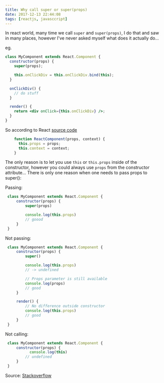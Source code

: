 ```yaml
---
title: Why call super or super(props)
date: 2017-12-13 22:44:08
tags: [reactjs, javasccript]
---
```


In react world, many time we call `super` and `super(props)`, I do that and saw in many places, however I've never asked myself what does it actually do...

eg.
```jsx
class MyComponent extends React.Component {
  constructor(props) {
    super(props);

    this.onClickDiv = this.onClickDiv.bind(this);
  }

  onClickDiv() {
    // do stuff
  }

  render() {
    return <div onClick={this.onClickDiv} />;
  }
}
```

So according to React [source code](https://github.com/facebook/react/blob/52752446760dee0bc7232b4146f5a309ac57f065/src/isomorphic/modern/class/ReactComponent.js#L23)
```jsx
    function ReactComponent(props, context) {
      this.props = props;
      this.context = context;
    }
```

The only reason is to let you use `this` or `this.props` inside of the constructor, however you could always use `props` from the constructor attribute...
 There is only one reason when one needs to pass props to super():

 Passing:
```jsx
 class MyComponent extends React.Component {
     constructor(props) {
         super(props)

         console.log(this.props)
         // goood
     }
 }
 ```

 Not passing:

```jsx
 class MyComponent extends React.Component {
     constructor(props) {
         super()

         console.log(this.props)
         // -> undefined

         // Props parameter is still available
         console.log(props)
         // good
     }

     render() {
         // No difference outside constructor
         console.log(this.props)
         // good
     }
 }

```

 Not calling:

```jsx
 class MyComponent extends React.Component {
     constructor(props) {
           console.log(this)
         // undefined
     }
 }
 ```

 Source: [Stackoverflow](https://stackoverflow.com/questions/30571875/whats-the-difference-between-super-and-superprops-in-react-when-using-e)
